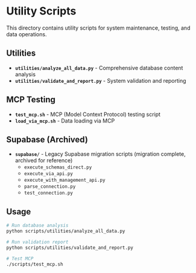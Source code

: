 # Utility Scripts

This directory contains utility scripts for system maintenance, testing, and data operations.

## Utilities

- **`utilities/analyze_all_data.py`** - Comprehensive database content analysis
- **`utilities/validate_and_report.py`** - System validation and reporting

## MCP Testing

- **`test_mcp.sh`** - MCP (Model Context Protocol) testing script
- **`load_via_mcp.sh`** - Data loading via MCP

## Supabase (Archived)

- **`supabase/`** - Legacy Supabase migration scripts (migration complete, archived for reference)
  - `execute_schemas_direct.py`
  - `execute_via_api.py`
  - `execute_with_management_api.py`
  - `parse_connection.py`
  - `test_connection.py`

## Usage

```bash
# Run database analysis
python scripts/utilities/analyze_all_data.py

# Run validation report
python scripts/utilities/validate_and_report.py

# Test MCP
./scripts/test_mcp.sh
```
